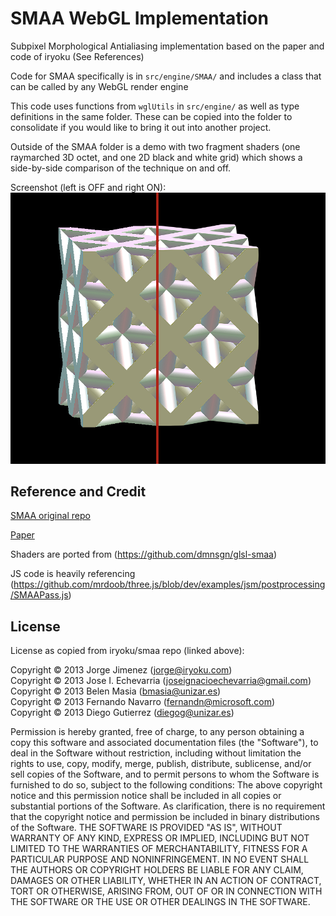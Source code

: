# SMAA WebGL Implementation
Subpixel Morphological Antialiasing implementation based on the paper and code of iryoku (See References)

Code for SMAA specifically is in `src/engine/SMAA/` and includes a class that can be called by any WebGL render engine

This code uses functions from `wglUtils` in `src/engine/` as well as type definitions in the same folder. These can be copied into the folder to consolidate if you would like to bring it out into another project.

Outside of the SMAA folder is a demo with two fragment shaders (one raymarched 3D octet, and one 2D black and white grid) which shows a side-by-side comparison of the technique on and off.

Screenshot (left is OFF and right ON):
![](https://github.com/dansh0/smaa/blob/main/public/Screenshot%202024-09-07%20075155.png)


## Reference and Credit
[SMAA original repo](https://github.com/iryoku/smaa)

[Paper](https://www.iryoku.com/smaa/)

Shaders are ported from (https://github.com/dmnsgn/glsl-smaa)

JS code is heavily referencing (https://github.com/mrdoob/three.js/blob/dev/examples/jsm/postprocessing/SMAAPass.js)

## License
License as copied from iryoku/smaa repo (linked above):

Copyright © 2013 Jorge Jimenez (jorge@iryoku.com)<br>
Copyright © 2013 Jose I. Echevarria (joseignacioechevarria@gmail.com)<br>
Copyright © 2013 Belen Masia (bmasia@unizar.es)<br>
Copyright © 2013 Fernando Navarro (fernandn@microsoft.com)<br>
Copyright © 2013 Diego Gutierrez (diegog@unizar.es)<br>

Permission is hereby granted, free of charge, to any person obtaining a copy this software and associated documentation files (the "Software"), to deal in the Software without restriction, including without limitation the rights to use, copy, modify, merge, publish, distribute, sublicense, and/or sell copies of the Software, and to permit persons to whom the Software is furnished to do so, subject to the following conditions:
The above copyright notice and this permission notice shall be included in all copies or substantial portions of the Software. As clarification, there is no requirement that the copyright notice and permission be included in binary distributions of the Software.
THE SOFTWARE IS PROVIDED "AS IS", WITHOUT WARRANTY OF ANY KIND, EXPRESS OR IMPLIED, INCLUDING BUT NOT LIMITED TO THE WARRANTIES OF MERCHANTABILITY, FITNESS FOR A PARTICULAR PURPOSE AND NONINFRINGEMENT. IN NO EVENT SHALL THE AUTHORS OR COPYRIGHT HOLDERS BE LIABLE FOR ANY CLAIM, DAMAGES OR OTHER LIABILITY, WHETHER IN AN ACTION OF CONTRACT, TORT OR OTHERWISE, ARISING FROM, OUT OF OR IN CONNECTION WITH THE SOFTWARE OR THE USE OR OTHER DEALINGS IN THE SOFTWARE.
